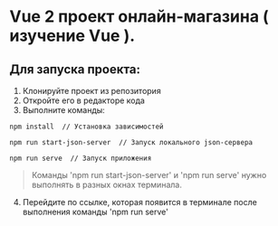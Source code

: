 # Vue 2 проект онлайн-магазина ( изучение Vue ).

## Для запуска проекта:
1. Клонируйте проект из репозитория
2. Откройте его в редакторе кода
3. Выполните команды:

```
npm install  // Установка зависимостей

npm run start-json-server  // Запуск локального json-сервера

npm run serve  // Запуск приложения
```

> Команды 'npm run start-json-server' и 'npm run serve' нужно выполнять в разных окнах терминала.

4. Перейдите по ссылке, которая появится в терминале после выполнения команды 'npm run serve'
